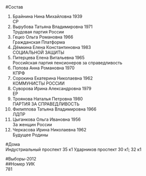 #Состав  
1. Брайнина Нина Михайловна 1939  
    СР  
2. Вырубова Татьяна Владимировна 1971  
    Трудовая партия России  
3. Гецко Ольга Романовна 1966  
    Гражданская Платформа  
4. Дёмкина Елена Константиновна 1983  
    СОЦИАЛЬНОЙ ЗАЩИТЫ  
5. Питерцева Елена Витальевна 1965  
    Российская партия пенсионеров за справедливость  
6. Попова Анна Романовна 1970  
    КПРФ  
7. Сорокина Екатерина Николаевна 1962  
    КОММУНИСТЫ РОССИИ  
8. Суворова Ирина Александровна 1979  
    ЕР  
9. Троянова Наталья Петровна 1980  
    ПАРТИЯ ЗА СПРАВЕДЛИВОСТЬ  
10. Филиппова Татьяна Владимировна 1966  
    ЛДПР  
11. Цыганкова Ольга Ивановна 1956  
    За женщин России  
12. Черкасова Ирина Николаевна 1962  
    Будущее Родины  
  
#Дома  
Индустриальный проспект 35 к1 Ударников проспект 30 к1; 32 к1  
  
#Выборы-2012  
##Номер УИК  
781  
